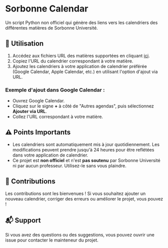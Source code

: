 # Sorbonne Calendar

Un script Python non officiel qui génère des liens vers les calendriers des différentes matières de Sorbonne Université.

## 📅 Utilisation

1. Accédez aux fichiers URL des matières supportées en cliquant [ici](link.md).
2. Copiez l'URL du calendrier correspondant à votre matière.
3. Ajoutez les calendriers à votre application de calendrier préférée (Google Calendar, Apple Calendar, etc.) en utilisant l'option d'ajout via URL.

### Exemple d'ajout dans Google Calendar :
   - Ouvrez Google Calendar.
   - Cliquez sur le signe **+** à côté de "Autres agendas", puis sélectionnez **Ajouter via URL**.
   - Collez l'URL correspondant à votre matière.

## ⚠️ Points Importants

- Les calendriers sont automatiquement mis à jour quotidiennement. Les modifications peuvent prendre jusqu'à 24 heures pour être reflétées dans votre application de calendrier.
- Ce projet est **non officiel** et n'est **pas soutenu** par Sorbonne Université ni par aucun professeur. Utilisez-le sans vous plaindre.

## 🤝 Contributions

Les contributions sont les bienvenues ! Si vous souhaitez ajouter un nouveau calendrier, corriger des erreurs ou améliorer le projet, vous pouvez !

## 📬 Support

Si vous avez des questions ou des suggestions, vous pouvez ouvrir une issue pour contacter le mainteneur du projet.
